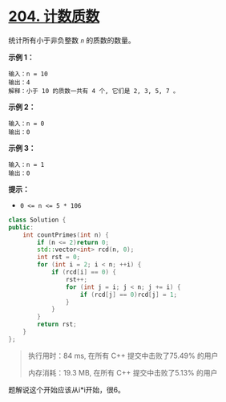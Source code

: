 # [204. 计数质数](https://leetcode-cn.com/problems/count-primes/)

统计所有小于非负整数 *`n`* 的质数的数量。

 

**示例 1：**

```
输入：n = 10
输出：4
解释：小于 10 的质数一共有 4 个, 它们是 2, 3, 5, 7 。
```

**示例 2：**

```
输入：n = 0
输出：0
```

**示例 3：**

```
输入：n = 1
输出：0
```

 

**提示：**

- `0 <= n <= 5 * 106`

```c++
class Solution {
public:
    int countPrimes(int n) {
        if (n <= 2)return 0;
        std::vector<int> rcd(n, 0);
        int rst = 0;
        for (int i = 2; i < n; ++i) {
            if (rcd[i] == 0) {
                rst++;
                for (int j = i; j < n; j += i) {
                    if (rcd[j] == 0)rcd[j] = 1;
                }
            }
        }
        return rst;
    }
};
```

> 执行用时：84 ms, 在所有 C++ 提交中击败了75.49% 的用户
>
> 内存消耗：19.3 MB, 在所有 C++ 提交中击败了5.13% 的用户

题解说这个开始应该从i*i开始，很6。
